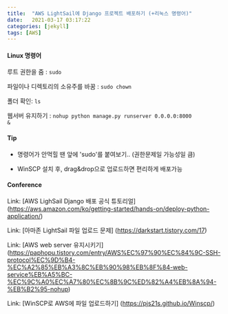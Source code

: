 ```yaml
---
title:  "AWS LightSail에 Django 프로젝트 배포하기 (+리눅스 명령어)"
date:   2021-03-17 03:17:22
categories: [jekyll]
tags: [AWS]
---
```



#### Linux 명령어


루트 권한을 줌 : <code>sudo </code>

파일이나 디렉토리의 소유주를 바꿈 : <code>sudo chown</code>

폴더 확인: <code>ls</code>

웹서버 유지하기 : <code>nohup python manage.py runserver 0.0.0.0:8000 &</code>





#### Tip


* 명령어가 안먹힐 땐 앞에 'sudo'를 붙여보기.. (권한문제일 가능성일 큼)

* WinSCP 설치 후,  drag&drop으로 업로드하면 편리하게 배포가능




#### Conference


Link: [AWS LighSail Django 배포 공식 튜토리얼] (https://aws.amazon.com/ko/getting-started/hands-on/deploy-python-application/)

Link: [아마존 LightSail 파일 업로드 문제] (https://darkstart.tistory.com/17)

Link: [AWS web server 유지시키기] (https://paphopu.tistory.com/entry/AWS%EC%97%90%EC%84%9C-SSH-protocol%EC%9D%B4-%EC%A2%85%EB%A3%8C%EB%90%98%EB%8F%84-web-service%EB%A5%BC-%EC%9C%A0%EC%A7%80%EC%8B%9C%ED%82%A4%EB%8A%94-%EB%B2%95-nohup)

Link: [WinSCP로 AWS에 파일 업로드하기] (https://pjs21s.github.io/Winscp/)




